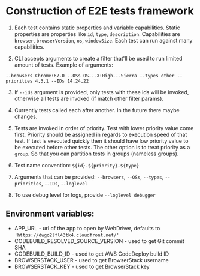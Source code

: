 # Construction of E2E tests framework

1) Each test contains static properties and variable capabilities. Static properties
are properties like `id`, `type`, `description`. Capabilities are `browser`,
`browserVersion`, `os`, `windowSize`. Each test can run against many capabilities.

2) CLI accepts arguments to create a filter that'll be used to run limited amount
of tests. Example of arguments:
```
--browsers Chrome:67.0 --OSs OS---X:High---Sierra --types other --priorities 4,3,1 --IDs 14,24,22
```

3) If `--ids` argument is provided, only tests with these ids will be invoked, otherwise
all tests are invoked (if match other filter params).

4) Currently tests called each after another. In the future there maybe changes.

5) Tests are invoked in order of priority. Test with lower priority value come first.
Priority should be assigned in regards to execution speed of that test. If test is executed
quickly then it should have low priority value to be executed before other tests.
The other option is to treat priority as a `group`. So that you can partition tests
in groups (nameless groups).

6) Test name convention: `${id}-${priority}-${type}`

7) Arguments that can be provided: `--browsers`, `--OSs`, `--types`, `--priorities`, `--IDs`, `--loglevel`

8) To use debug level for logs, provide `--loglevel debugger`

## Environment variables:

* APP_URL - url of the app to open by WebDriver, defaults to `'https://dwgo2lfl43tk4.cloudfront.net/'`
* CODEBUILD_RESOLVED_SOURCE_VERSION - used to get Git commit SHA
* CODEBUILD_BUILD_ID - used to get AWS CodeDeploy build ID
* BROWSERSTACK_USER - used to get BrowserStack username
* BROWSERSTACK_KEY - used to get BrowserStack key

